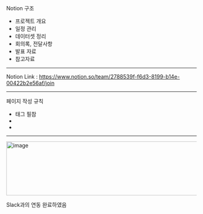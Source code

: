 Notion 구조
- 프로젝트 개요
- 일정 관리
- 데이터셋 정리
- 회의록, 전달사항
- 발표 자료
- 참고자료

-------------------------------

Notion Link : https://www.notion.so/team/2788539f-f6d3-8199-b14e-00422b2e56af/join

-------------------------------

페이지 작성 규칙
- 태그 필참
-
-

-------------------------------

<img width="516" height="143" alt="image" src="https://github.com/user-attachments/assets/dab6983a-7f0c-4b94-8f1f-a263c18d1a83" />

Slack과의 연동 완료하였음

